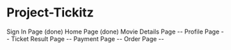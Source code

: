 # Project-Tickitz

Sign In Page (done)
Home Page (done)
Movie Details Page --
Profile Page --
Ticket Result Page --
Payment Page -- 
Order Page --
